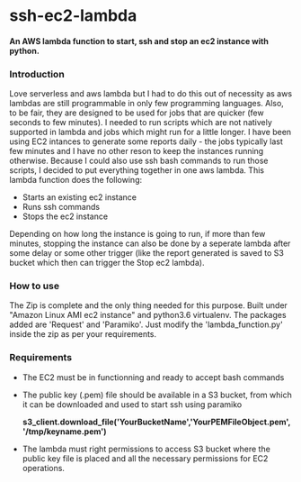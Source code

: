 # ssh-ec2-lambda
#### An AWS lambda function to start, ssh and stop an ec2 instance with python.


### Introduction
Love serverless and aws lambda but I had to do this out of necessity as aws lambdas are still programmable in only few programming languages. Also, to be fair, they are designed to be used for jobs that are quicker (few seconds to few minutes). I needed to run scripts which are not natively supported in lambda and jobs which might run for a little longer. I have been using EC2 intances to generate some reports daily - the jobs typically last few minutes and I have no other reson to keep the instances running otherwise. Because I could also use ssh bash commands to run those scripts, I decided to put everything together in one aws lambda. This lambda function does the following:

* Starts an existing ec2 instance
* Runs ssh commands 
* Stops the ec2 instance 

Depending on how long the instance is going to run, if more than few minutes, stopping the instance can also be done by a seperate lambda after some delay or some other trigger (like the report generated is saved to S3 bucket which then can trigger the Stop ec2 lambda).


### How to use
The Zip is complete and the only thing needed for this purpose. Built under "Amazon Linux AMI ec2 instance" and python3.6 virtualenv. The packages added are 'Request' and 'Paramiko'. Just modify the 'lambda_function.py' inside the zip as per your requirements.


### Requirements
* The EC2 must be in functionning and ready to accept bash commands
* The public key (.pem) file should be available in a S3 bucket, from which it can be downloaded and used to start ssh using paramiko

    <b>s3_client.download_file('YourBucketName','YourPEMFileObject.pem', '/tmp/keyname.pem')</b>
* The lambda must right permissions to access S3 bucket where the public key file is placed and all the necessary permissions for EC2 operations.

